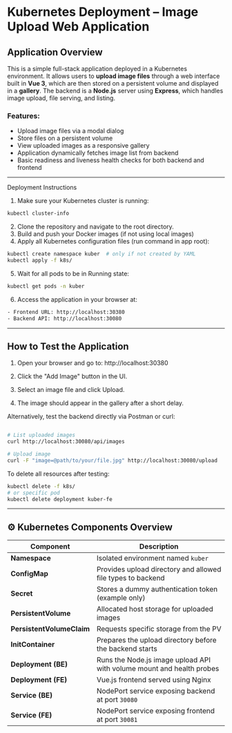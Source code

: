 # Kubernetes Deployment – Image Upload Web Application

## Application Overview

This is a simple full-stack application deployed in a Kubernetes environment. It allows users to **upload image files** through a web interface built in **Vue 3**, which are then stored on a persistent volume and displayed in a **gallery**. The backend is a **Node.js** server using **Express**, which handles image upload, file serving, and listing.

### Features:
- Upload image files via a modal dialog
- Store files on a persistent volume
- View uploaded images as a responsive gallery
- Application dynamically fetches image list from backend
- Basic readiness and liveness health checks for both backend and frontend

---

 Deployment Instructions

1. Make sure your Kubernetes cluster is running:
```bash
kubectl cluster-info
```
2. Clone the repository and navigate to the root directory.
3. Build and push your Docker images (if not using local images)
4. Apply all Kubernetes configuration files (run command in app root):
``` bash
kubectl create namespace kuber  # only if not created by YAML
kubectl apply -f k8s/
```

5. Wait for all pods to be in Running state:
``` bash
kubectl get pods -n kuber
```
6. Access the application in your browser at:
``` bash
- Frontend URL: http://localhost:30380
- Backend API: http://localhost:30080
```

---
## How to Test the Application
1. Open your browser and go to: http://localhost:30380

2. Click the "Add Image" button in the UI.

3. Select an image file and click Upload.

4. The image should appear in the gallery after a short delay.

Alternatively, test the backend directly via Postman or curl:

```bash

# List uploaded images
curl http://localhost:30080/api/images

# Upload image
curl -F "image=@path/to/your/file.jpg" http://localhost:30080/upload

```
To delete all resources after testing:
```bash
kubectl delete -f k8s/
# or specific pod
kubectl delete deployment kuber-fe 
```
---
## ⚙️ Kubernetes Components Overview
| Component                 | Description                                                           |
| ------------------------- | --------------------------------------------------------------------- |
| **Namespace**             | Isolated environment named `kuber`                                    |
| **ConfigMap**             | Provides upload directory and allowed file types to backend           |
| **Secret**                | Stores a dummy authentication token (example only)                    |
| **PersistentVolume**      | Allocated host storage for uploaded images                            |
| **PersistentVolumeClaim** | Requests specific storage from the PV                                 |
| **InitContainer**         | Prepares the upload directory before the backend starts               |
| **Deployment (BE)**       | Runs the Node.js image upload API with volume mount and health probes |
| **Deployment (FE)**       | Vue.js frontend served using Nginx                                    |
| **Service (BE)**          | NodePort service exposing backend at port `30080`                     |
| **Service (FE)**          | NodePort service exposing frontend at port `30081`                    |

